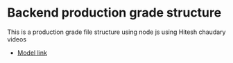 # Backend production grade structure

This is a production grade file structure using node js using Hitesh chaudary videos
- [Model link](https://app.eraser.io/workspace/Nu3EhYZXJXIH0iBqiruU)